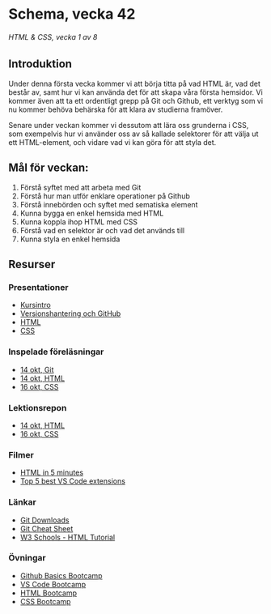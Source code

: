 # Schema, vecka 42
###### HTML & CSS, vecka 1 av 8

## Introduktion

Under denna första vecka kommer vi att börja titta på vad HTML är, vad det består av, samt hur vi kan använda det för att skapa våra första hemsidor. Vi kommer även att ta ett ordentligt grepp på Git och Github, ett verktyg som vi nu kommer behöva behärska för att klara av studierna framöver.

Senare under veckan kommer vi dessutom att lära oss grunderna i CSS, som exempelvis hur vi använder oss av så kallade selektorer för att välja ut ett HTML-element, och vidare vad vi kan göra för att styla det.

## Mål för veckan:
1. Förstå syftet med att arbeta med Git
2. Förstå hur man utför enklare operationer på Github
3. Förstå innebörden och syftet med sematiska element
4. Kunna bygga en enkel hemsida med HTML
5. Kunna koppla ihop HTML med CSS
6. Förstå vad en selektor är och vad det används till
7. Kunna styla en enkel hemsida


## Resurser

### Presentationer
* [Kursintro](https://docs.google.com/presentation/d/1SdLLLz0Mfv1kdk_E62K_sXfaJXZ_Bfa6/edit?usp=sharing&ouid=117251319654116712560&rtpof=true&sd=true)
* [Versionshantering och GitHub](https://docs.google.com/presentation/d/1jWZzTJr8cb19PM_0GOTBD_peeEQzwll3/edit?usp=sharing&ouid=117251319654116712560&rtpof=true&sd=true)
* [HTML](https://docs.google.com/presentation/d/1OSvulGemuC6dqiNMx7vCgPU2Joxkkj4w/edit?usp=sharing&ouid=117251319654116712560&rtpof=true&sd=true)
* [CSS](https://docs.google.com/presentation/d/17Pbi9rZ3ptKJeYDEzffQ7rAmMPGjayB4/edit?usp=sharing&ouid=117251319654116712560&rtpof=true&sd=true)

### Inspelade föreläsningar
* [14 okt, Git](https://funet.sharepoint.com/:v:/s/FrontendutvecklareYH-Fe24Karlstad-Arvika/EWK0Sm26Ho5KuV8Is7WKcDMBO9pkdLWq-5S7RPOeGAcROg?e=8X9b3E)
* [14 okt, HTML](https://funet.sharepoint.com/:v:/s/FrontendutvecklareYH-Fe24Karlstad-Arvika/EYhTfs8C9H1ErK-tcxkv76gBRHUjIXyypQ2iw6zfdPUHyA?e=jtFntd)
* [16 okt, CSS](https://funet.sharepoint.com/:v:/s/FrontendutvecklareYH-Fe24Karlstad-Arvika/EUSumLCd1AxHuYZ3VhCrSnUBNahppEQmYU-2Qg4Gm4BhWw?e=o9q8Lr)


### Lektionsrepon
* [14 okt, HTML](https://github.com/fu-html-css-fe24/lecture-14-okt-html)
* [16 okt, CSS](https://github.com/fu-html-css-fe24/lecture-16-okt-css)


### Filmer
* [HTML in 5 minutes](https://www.youtube.com/watch?v=salY_Sm6mv4)
* [Top 5 best VS Code extensions](https://www.youtube.com/watch?v=xQcpQfEumQw)

### Länkar
* [Git Downloads](https://git-scm.com/downloads)
* [Git Cheat Sheet](https://gist.github.com/Santosnr6/0741f2c607404f75fea8dc0910ded790)
* [W3 Schools - HTML Tutorial](https://www.w3schools.com/html/)

### Övningar
* [Github Basics Bootcamp](https://github.com/fu-html-css-fe24/exercise-github-basics-bootcamp/tree/main)
* [VS Code Bootcamp](https://github.com/fu-html-css-fe24/exercise-vscode-bootcamp)
* [HTML Bootcamp](https://github.com/fu-html-css-fe24/exercise-html-bootcamp/tree/main)
* [CSS Bootcamp](https://github.com/fu-html-css-fe24/exercise-css-bootcamp)





